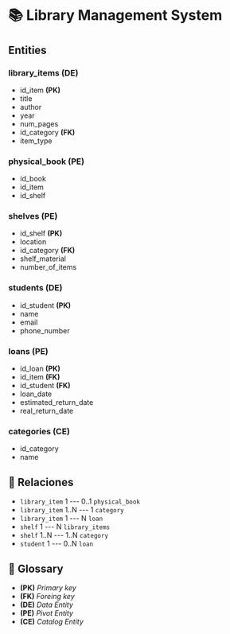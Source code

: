 # 📚 Library Management System

## Entities

### library_items **(DE)**

- id_item **(PK)**
- title
- author
- year
- num_pages
- id_category **(FK)**
- item_type

### physical_book **(PE)**

- id_book
- id_item
- id_shelf

### shelves **(PE)**

- id_shelf **(PK)**
- location
- id_category **(FK)**
- shelf_material
- number_of_items

### students **(DE)**

- id_student **(PK)**
- name
- email
- phone_number

### loans **(PE)**

- id_loan **(PK)**
- id_item **(FK)**
- id_student **(FK)**
- loan_date
- estimated_return_date
- real_return_date

### categories **(CE)**

- id_category
- name

## 🔁 Relaciones

- `library_item` 1 --- 0..1 `physical_book`
- `library_item` 1..N --- 1 `category`
- `library_item` 1 --- N `loan`
- `shelf` 1 --- N `library_items`
- `shelf` 1..N --- 1..N `category`
- `student` 1 --- 0..N `loan`

## 📌 Glossary

- **(PK)** _Primary key_
- **(FK)** _Foreing key_
- **(DE)** _Data Entity_
- **(PE)** _Pivot Entity_
- **(CE)** _Catalog Entity_
